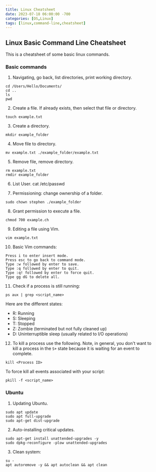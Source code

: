 ```yaml
---
title: Linux Cheatsheet
date: 2023-07-18 06:00:00 -700
categories: [OS,Linux]
tags: [linux,command-line,cheatsheet]
---
```


## Linux Basic Command Line Cheatsheet
This is a cheatsheet of some basic linux commands.

### Basic commands
1. Navigating, go back, list directories, print working directory.
```
cd /Users/Hello/Documents/
cd ..
ls
pwd
```

2. Create a file. If already exists, then select that file or directory.
```
touch example.txt
```

3. Create a directory.
```
mkdir example_folder
```

4. Move file to directory.
```
mv example.txt ./example_folder/example.txt
```

5. Remove file, remove directory.
```
rm example.txt
rmdir example_folder
```

6. List User.
cat /etc/passwd

7. Permissioning: change ownership of a folder.
```
sudo chown stephen ./example_folder
```

8. Grant permission to execute a file.
```
chmod 700 example.ch
```

9. Editing a file using Vim.
```
vim example.txt
```

10. Basic Vim commands:
```
Press i to enter insert mode.
Press esc to go back to command mode.
Type :w followed by enter to save.
Type :q followed by enter to quit.
Type :q! followed by enter to force quit.
Type gg dG to delete all.
```

11. Check if a process is still running:
```
ps aux | grep <script_name>
```
Here are the different states:
* R: Running
* S: Sleeping
* T: Stopped
* Z: Zombie (terminated but not fully cleaned up)
* D: Uninterruptible sleep (usually related to I/O operations)

12. To kill a process use the following. Note, in general, you don't want to kill a process in the ```S+``` state because it is waiting for an event to complete.
```
kill <Process ID>
```
To force kill all events associated with your script:
```
pkill -f <script_name>
```

### Ubuntu
1. Updating Ubuntu.
```
sudo apt update
sudo apt full-upgrade
sudo apt-get dist-upgrade
```
2. Auto-installing critical updates.
```
sudo apt-get install unattended-upgrades -y
sudo dpkg-reconfigure -plow unattended-upgrades
```
3. Clean system:
```
su -
apt autoremove -y && apt autoclean && apt clean
```